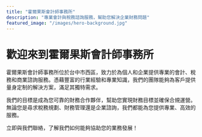 ```yaml
---
title: "霍爾果斯會計師事務所"
description: "專業會計與稅務諮詢服務，幫助您解決企業財務問題"
featured_image: "/images/hero-background.jpg"
---
```


# 歡迎來到霍爾果斯會計師事務所

霍爾果斯會計師事務所位於台中市西區，致力於為個人和企業提供專業的會計、稅務和商業諮詢服務。憑藉豐富的行業經驗和專業知識，我們的團隊能夠為客戶提供量身定制的解決方案，滿足其獨特需求。

我們的目標是成為您可靠的財務合作夥伴，幫助您實現財務目標並確保合規運營。無論您是尋求稅務規劃、財務管理還是企業諮詢，我們都能為您提供專業、高效的服務。

立即與我們聯絡，了解我們如何能夠協助您的業務發展！
